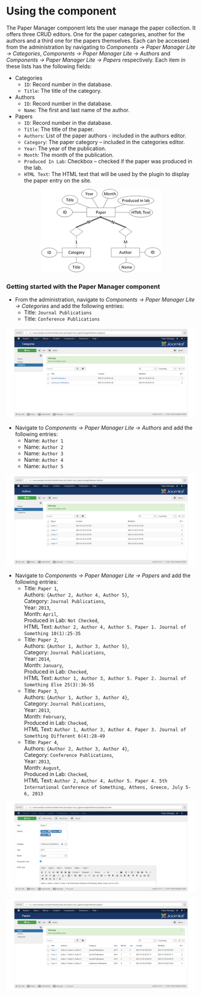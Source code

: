# Using the component

The Paper Manager component lets the user manage the paper collection. It offers three CRUD editors. One for the paper categories, another for the authors and a third one for the papers themselves. Each can be accessed from the administration by navigating to *Components &#8594; Paper Manager Lite &#8594; Categories*, *Components &#8594; Paper Manager Lite &#8594; Authors* and *Components &#8594; Paper Manager Lite &#8594; Papers* respectively. Each item in these lists has the following fields:

- Categories
  - `ID`: Record number in the database.
  - `Title`: The title of the category.
- Authors
  - `ID`: Record number in the database.
  - `Name`: The first and last name of the author.
- Papers
  - `ID`: Record number in the database.
  - `Title`: The title of the paper.
  - `Authors`: List of the paper authors - included in the authors editor.
  - `Category`: The paper category – included in the categories editor.
  - `Year`: The year of the publication.
  - `Month`: The month of the publication.
  - `Produced In Lab`: Checkbox – checked if the paper was produced in the lab.
  - `HTML Text`: The HTML text that will be used by the plugin to display the paper entry on the site.

<p align="center">
  <img alt="PaperManagerER" src="/img/paper_manager_er.png" title="Paper Manager ER" />
</p>

### Getting started with the Paper Manager component

- From the administration, navigate to *Components &#8594; Paper Manager Lite &#8594; Categories* and add the following entries:
  - Title: `Journal Publications`
  - Title: `Conference Publications`

<p align="center">
  <img alt="PaperManagerCategories" src="/img/paper_manager_tutorial_categories_small.png" title="Paper Manager Categories" />
</p>

- Navigate to *Components &#8594; Paper Manager Lite &#8594; Authors* and add the following entries:
  - Name: `Author 1`
  - Name: `Author 2`
  - Name: `Author 3`
  - Name: `Author 4`
  - Name: `Author 5`

<p align="center">
  <img alt="PaperManagerAuthors" src="/img/paper_manager_tutorial_authors_small.png" title="Paper Manager Authors" />
</p>

- Navigate to *Components &#8594; Paper Manager Lite &#8594; Papers* and add the following entries:
  - Title: `Paper 1`,<br />
    Authors: `{Author 2, Author 4, Author 5}`,<br />
    Category: `Journal Publications`,<br />
    Year: `2013`,<br />
    Month: `April`,<br />
    Produced in Lab: `Not Checked`,<br />
    HTML Text: `Author 2, Author 4, Author 5. Paper 1. Journal of Something 10(1):25-35`
  - Title: `Paper 2`,<br />
    Authors: `{Author 1, Author 3, Author 5}`,<br />
    Category: `Journal Publications`,<br />
    Year: `2014`,<br />
    Month: `January`,<br />
    Produced in Lab: `Checked`,<br />
    HTML Text: `Author 1, Author 3, Author 5. Paper 2. Journal of Something Else 25(3):36-55`
  - Title: `Paper 3`,<br />
    Authors: `{Author 1, Author 3, Author 4}`,<br />
    Category: `Journal Publications`,<br />
    Year: `2013`,<br />
    Month: `February`,<br />
    Produced in Lab: `Checked`,<br />
    HTML Text: `Author 1, Author 3, Author 4. Paper 3. Journal of Something Different 6(4):28-49`
  - Title: `Paper 4`,<br />
    Authors: `{Author 2, Author 3, Author 4}`,<br />
    Category: `Conference Publications`,<br />
    Year: `2013`,<br />
    Month: `August`,<br />
    Produced in Lab: `Checked`,<br />
    HTML Text: `Author 2, Author 4, Author 5. Paper 4. 5th International Conference of Something, Athens, Greece, July 5-6, 2013`

<p align="center">
  <img alt="PaperManagerPaper" src="/img/paper_manager_tutorial_paper_small.png" title="Paper Manager Paper" />
</p>

<p align="center">
  <img alt="PaperManagerPapers" src="/img/paper_manager_tutorial_papers_small.png" title="Paper Manager Papers" />
</p>
